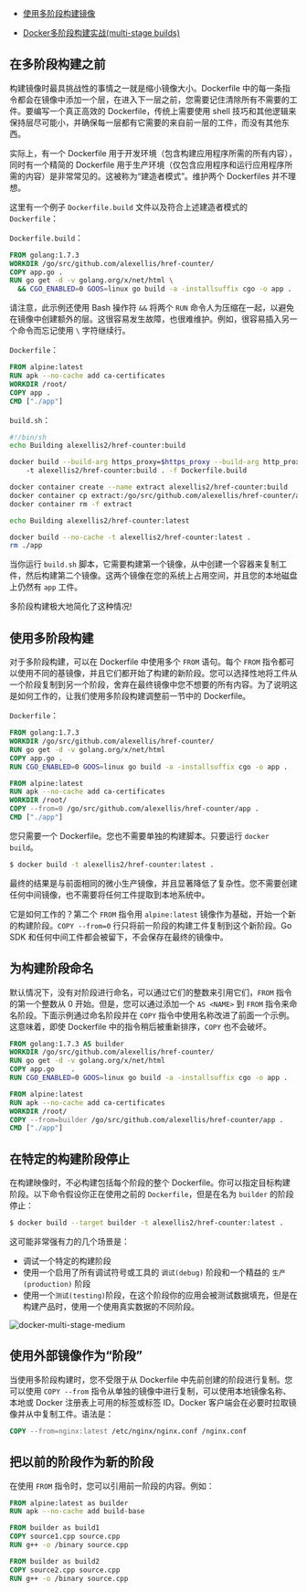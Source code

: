 - [使用多阶段构建镜像](https://www.cnblogs.com/ittranslator/p/13235891.html)

- [Docker多阶段构建实战(multi-stage builds)](https://blog.csdn.net/boling_cavalry/article/details/90742657)

## 在多阶段构建之前

构建镜像时最具挑战性的事情之一就是缩小镜像大小。Dockerfile 中的每一条指令都会在镜像中添加一个层，在进入下一层之前，您需要记住清除所有不需要的工件。要编写一个真正高效的 Dockerfile，传统上需要使用 shell 技巧和其他逻辑来保持层尽可能小，并确保每一层都有它需要的来自前一层的工件，而没有其他东西。

实际上，有一个 Dockerfile 用于开发环境（包含构建应用程序所需的所有内容），同时有一个精简的 Dockerfile 用于生产环境（仅包含应用程序和运行应用程序所需的内容）是非常常见的。这被称为“建造者模式”。维护两个 Dockerfiles 并不理想。

这里有一个例子 `Dockerfile.build` 文件以及符合上述建造者模式的 `Dockerfile`：

`Dockerfile.build`：

```dockerfile
FROM golang:1.7.3
WORKDIR /go/src/github.com/alexellis/href-counter/
COPY app.go .
RUN go get -d -v golang.org/x/net/html \
  && CGO_ENABLED=0 GOOS=linux go build -a -installsuffix cgo -o app .
```

请注意，此示例还使用 Bash 操作符 `&&` 将两个 `RUN` 命令人为压缩在一起，以避免在镜像中创建额外的层。这很容易发生故障，也很难维护。例如，很容易插入另一个命令而忘记使用 `\` 字符继续行。

`Dockerfile`：

```dockerfile
FROM alpine:latest  
RUN apk --no-cache add ca-certificates
WORKDIR /root/
COPY app .
CMD ["./app"]  
```

`build.sh`：

```BASH
#!/bin/sh
echo Building alexellis2/href-counter:build

docker build --build-arg https_proxy=$https_proxy --build-arg http_proxy=$http_proxy \  
    -t alexellis2/href-counter:build . -f Dockerfile.build

docker container create --name extract alexellis2/href-counter:build  
docker container cp extract:/go/src/github.com/alexellis/href-counter/app ./app  
docker container rm -f extract

echo Building alexellis2/href-counter:latest

docker build --no-cache -t alexellis2/href-counter:latest .
rm ./app
```

当你运行 `build.sh` 脚本，它需要构建第一个镜像，从中创建一个容器来复制工件，然后构建第二个镜像。这两个镜像在您的系统上占用空间，并且您的本地磁盘上仍然有 `app` 工件。

多阶段构建极大地简化了这种情况!

## 使用多阶段构建

对于多阶段构建，可以在 Dockerfile 中使用多个 `FROM` 语句。每个 `FROM` 指令都可以使用不同的基镜像，并且它们都开始了构建的新阶段。您可以选择性地将工件从一个阶段复制到另一个阶段，舍弃在最终镜像中您不想要的所有内容。为了说明这是如何工作的，让我们使用多阶段构建调整前一节中的 Dockerfile。

`Dockerfile`：

```dockerfile
FROM golang:1.7.3
WORKDIR /go/src/github.com/alexellis/href-counter/
RUN go get -d -v golang.org/x/net/html  
COPY app.go .
RUN CGO_ENABLED=0 GOOS=linux go build -a -installsuffix cgo -o app .

FROM alpine:latest  
RUN apk --no-cache add ca-certificates
WORKDIR /root/
COPY --from=0 /go/src/github.com/alexellis/href-counter/app .
CMD ["./app"]  
```

您只需要一个 Dockerfile。您也不需要单独的构建脚本。只要运行 `docker build`。

```BASH
$ docker build -t alexellis2/href-counter:latest .
```

最终的结果是与前面相同的微小生产镜像，并且显著降低了复杂性。您不需要创建任何中间镜像，也不需要将任何工件提取到本地系统中。

它是如何工作的？第二个 `FROM` 指令用 `alpine:latest` 镜像作为基础，开始一个新的构建阶段。`COPY --from=0` 行只将前一阶段的构建工件复制到这个新阶段。Go SDK 和任何中间工件都会被留下，不会保存在最终的镜像中。

## 为构建阶段命名

默认情况下，没有对阶段进行命名，可以通过它们的整数来引用它们，`FROM` 指令的第一个整数从 0 开始。但是，您可以通过添加一个 `AS <NAME>` 到 `FROM` 指令来命名阶段。下面示例通过命名阶段并在 `COPY` 指令中使用名称改进了前面一个示例。这意味着，即使 Dockerfile 中的指令稍后被重新排序，`COPY` 也不会破坏。

```dockerfile
FROM golang:1.7.3 AS builder
WORKDIR /go/src/github.com/alexellis/href-counter/
RUN go get -d -v golang.org/x/net/html  
COPY app.go    .
RUN CGO_ENABLED=0 GOOS=linux go build -a -installsuffix cgo -o app .

FROM alpine:latest  
RUN apk --no-cache add ca-certificates
WORKDIR /root/
COPY --from=builder /go/src/github.com/alexellis/href-counter/app .
CMD ["./app"]  
```

## 在特定的构建阶段停止

在构建映像时，不必构建包括每个阶段的整个 Dockerfile。你可以指定目标构建阶段。以下命令假设你正在使用之前的 `Dockerfile`，但是在名为 `builder` 的阶段停止：

```BASH
$ docker build --target builder -t alexellis2/href-counter:latest .
```

这可能非常强有力的几个场景是：

- 调试一个特定的构建阶段
- 使用一个启用了所有调试符号或工具的 `调试(debug)` 阶段和一个精益的 `生产(production)` 阶段
- 使用一个`测试(testing)`阶段，在这个阶段你的应用会被测试数据填充，但是在构建产品时，使用一个使用真实数据的不同阶段。

![docker-multi-stage-medium](https://img2020.cnblogs.com/blog/2074831/202007/2074831-20200704174337719-499105365.png#center)

## 使用外部镜像作为“阶段”

当使用多阶段构建时，您不受限于从 Dockerfile 中先前创建的阶段进行复制。您可以使用 `COPY --from` 指令从单独的镜像中进行复制，可以使用本地镜像名称、本地或 Docker 注册表上可用的标签或标签 ID。Docker 客户端会在必要时拉取镜像并从中复制工件。语法是：

```dockerfile
COPY --from=nginx:latest /etc/nginx/nginx.conf /nginx.conf
```

## 把以前的阶段作为新的阶段

在使用 `FROM` 指令时，您可以引用前一阶段的内容。例如：

```dockerfile
FROM alpine:latest as builder
RUN apk --no-cache add build-base

FROM builder as build1
COPY source1.cpp source.cpp
RUN g++ -o /binary source.cpp

FROM builder as build2
COPY source2.cpp source.cpp
RUN g++ -o /binary source.cpp
```